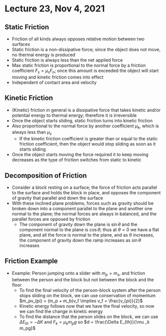 # Lecture 23, Nov 4, 2021

## Static Friction

* Friction of all kinds always opposes relative motion between two surfaces
* Static friction is a non-dissipative force; since the object does not move, no thermal energy is produced
* Static friction is always less than the net applied force
* Max static friction is proportional to the normal force by a friction coefficient $F_s = \mu _sF_n$; once this amount is exceeded the object will start moving and kinetic friction comes into effect
* Independent of contact area and velocity

## Kinetic Friction

* (Kinetic) friction in general is a dissipative force that takes kinetic and/or potential energy to thermal energy; therefore it is irreversible
* Once the object starts sliding, static friction turns into kinetic friction
* Also proportional to the normal force by another coefficient $\mu _k$, which is always less than $\mu _s$
	* If the kinetic friction coefficient is greater than or equal to the static friction coefficient, then the object would stop sliding as soon as it starts sliding
* Once the object starts moving the force required it to keep moving decreases as the type of friction switches from static to kinetic

## Decomposition of Friction

* Consider a block resting on a surface; the force of friction acts parallel to the surface and holds the block in place, and opposes the component of gravity that parallel and down the surface
* With these inclined plane problems, forces such as gravity should be broken down into a component parallel to the plane and another one normal to the plane; the normal forces are always in balanced, and the parallel forces are opposed by friction
	* The component of gravity down the plane is $\sin \theta$ and the component normal to the plane is $\cos \theta$; thus at $\theta = 0$ we have a flat plane, and all the force is normal to the plane, and as $\theta$ increases, the component of gravity down the ramp increases as $\sin \theta$ increases

## Friction Example

* Example: Person jumping onto a slider with $m_p = m_s$, and friction between the person and the block but not between the block and the floor
	* To find the final velocity of the person-block system after the person stops sliding on the block, we can use conservation of momentum $m_pv_{pi} = (m_p + m_b)v_f \implies v_f = \frac{v_{pi}}{2}$
	* Kinetic energy follows now that we have the final velocity, so now we can find the change in kinetic energy
	* To find the distance that the person slides on the block, we can use $\Delta E_{th} = -\Delta K$ and $F_k = \mu _k m_pg$ so $d = \frac{\Delta E_{th}}{\mu _k m_pg}$

